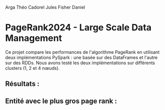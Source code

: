 Arga Théo
Cadorel Jules
Fisher Daniel

# PageRank2024 - Large Scale Data Management
Ce projet compare les performances de l'algorithme PageRank en utilisant deux implémentations PySpark :
une basée sur des DataFrames et l'autre sur des RDDs. Nous avons testé les deux implémentations sur différents clusters (1, 2 et 4 nœuds).

## Résultats :


## Entité avec le plus gros page rank :
